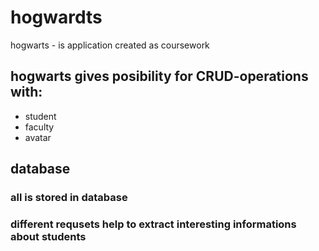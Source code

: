 # hogwardts
hogwarts - is application created as coursework
## hogwarts gives posibility for CRUD-operations with:
* student
* faculty
* avatar
## database
### all is stored in database
### different requsets help to extract interesting informations about students

